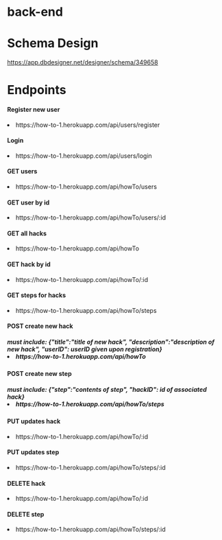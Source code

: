 # back-end
# Schema Design
https://app.dbdesigner.net/designer/schema/349658
# Endpoints
<h4>Register new user</h4>
<li>https://how-to-1.herokuapp.com/api/users/register</li>
<h4>Login</h4>
<li>https://how-to-1.herokuapp.com/api/users/login</li>
<h4>GET users</h4>
<li>https://how-to-1.herokuapp.com/api/howTo/users</li>
<h4>GET user by id</h4>
<li>https://how-to-1.herokuapp.com/api/howTo/users/:id</li>
<h4>GET all hacks</h4>
<li>https://how-to-1.herokuapp.com/api/howTo</li>
<h4>GET hack by id</h4>
<li>https://how-to-1.herokuapp.com/api/howTo/:id</li>
<h4>GET steps for hacks</h4>
<li>https://how-to-1.herokuapp.com/api/howTo/steps</li>
<h4>POST create new hack</h4>
<h5>must include: {"title":"title of new hack", "description":"description of new hack", "userID": <span>userID given upon registration</span>}
<li>https://how-to-1.herokuapp.com/api/howTo</li>
<h4>POST create new step</h4>
<h5>must include: {"step":"contents of step", "hackID": <span>id of associated hack</span>}
<li>https://how-to-1.herokuapp.com/api/howTo/steps</li>
<h4>PUT updates hack</h4>
<li>https://how-to-1.herokuapp.com/api/howTo/:id</li>
<h4>PUT updates step</h4>
<li>https://how-to-1.herokuapp.com/api/howTo/steps/:id</li>
<h4>DELETE hack</h4>
<li>https://how-to-1.herokuapp.com/api/howTo/:id</li>
<h4>DELETE step</h4>
<li>https://how-to-1.herokuapp.com/api/howTo/steps/:id</li>

